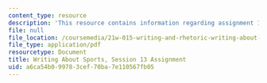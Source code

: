 ```yaml
---
content_type: resource
description: 'This resource contains information regarding assignment 13. '
file: null
file_location: /coursemedia/21w-015-writing-and-rhetoric-writing-about-sports-fall-2013/a6ca54b099783cef70ba7e110567fb05_MIT21W_015F13_Assignment13.pdf
file_type: application/pdf
resourcetype: Document
title: Writing About Sports, Session 13 Assignment
uid: a6ca54b0-9978-3cef-70ba-7e110567fb05
---
```

